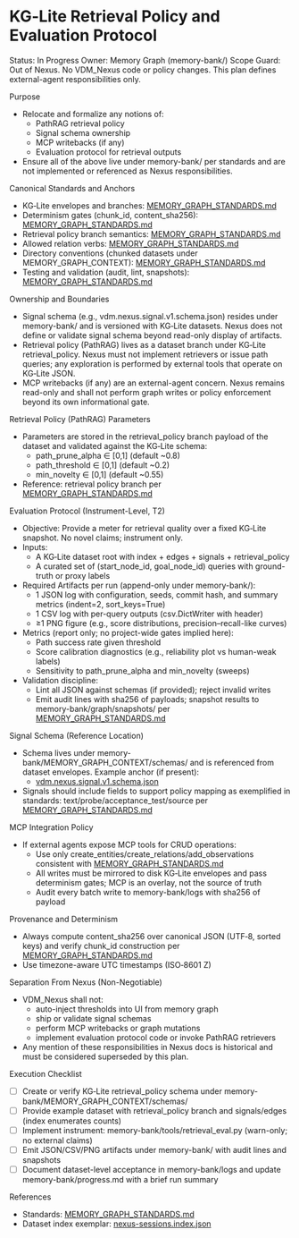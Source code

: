 # KG‑Lite Retrieval Policy and Evaluation Protocol
Status: In Progress
Owner: Memory Graph (memory-bank/)
Scope Guard: Out of Nexus. No VDM_Nexus code or policy changes. This plan defines external-agent responsibilities only.

Purpose
- Relocate and formalize any notions of:
  - PathRAG retrieval policy
  - Signal schema ownership
  - MCP writebacks (if any)
  - Evaluation protocol for retrieval outputs
- Ensure all of the above live under memory-bank/ per standards and are not implemented or referenced as Nexus responsibilities.

Canonical Standards and Anchors
- KG‑Lite envelopes and branches: [MEMORY_GRAPH_STANDARDS.md](memory-bank/MEMORY_GRAPH_STANDARDS.md:188)
- Determinism gates (chunk_id, content_sha256): [MEMORY_GRAPH_STANDARDS.md](memory-bank/MEMORY_GRAPH_STANDARDS.md:226)
- Retrieval policy branch semantics: [MEMORY_GRAPH_STANDARDS.md](memory-bank/MEMORY_GRAPH_STANDARDS.md:240)
- Allowed relation verbs: [MEMORY_GRAPH_STANDARDS.md](memory-bank/MEMORY_GRAPH_STANDARDS.md:85)
- Directory conventions (chunked datasets under MEMORY_GRAPH_CONTEXT): [MEMORY_GRAPH_STANDARDS.md](memory-bank/MEMORY_GRAPH_STANDARDS.md:265)
- Testing and validation (audit, lint, snapshots): [MEMORY_GRAPH_STANDARDS.md](memory-bank/MEMORY_GRAPH_STANDARDS.md:369)

Ownership and Boundaries
- Signal schema (e.g., vdm.nexus.signal.v1.schema.json) resides under memory-bank/ and is versioned with KG‑Lite datasets. Nexus does not define or validate signal schema beyond read-only display of artifacts.
- Retrieval policy (PathRAG) lives as a dataset branch under KG‑Lite retrieval_policy. Nexus must not implement retrievers or issue path queries; any exploration is performed by external tools that operate on KG‑Lite JSON.
- MCP writebacks (if any) are an external-agent concern. Nexus remains read-only and shall not perform graph writes or policy enforcement beyond its own informational gate.

Retrieval Policy (PathRAG) Parameters
- Parameters are stored in the retrieval_policy branch payload of the dataset and validated against the KG‑Lite schema:
  - path_prune_alpha ∈ [0,1] (default ~0.8)
  - path_threshold ∈ [0,1] (default ~0.2)
  - min_novelty ∈ [0,1] (default ~0.55)
- Reference: retrieval policy branch per [MEMORY_GRAPH_STANDARDS.md](memory-bank/MEMORY_GRAPH_STANDARDS.md:240)

Evaluation Protocol (Instrument-Level, T2)
- Objective: Provide a meter for retrieval quality over a fixed KG‑Lite snapshot. No novel claims; instrument only.
- Inputs:
  - A KG‑Lite dataset root with index + edges + signals + retrieval_policy
  - A curated set of (start_node_id, goal_node_id) queries with ground-truth or proxy labels
- Required Artifacts per run (append-only under memory-bank/):
  - 1 JSON log with configuration, seeds, commit hash, and summary metrics (indent=2, sort_keys=True)
  - 1 CSV log with per-query outputs (csv.DictWriter with header)
  - ≥1 PNG figure (e.g., score distributions, precision–recall-like curves)
- Metrics (report only; no project-wide gates implied here):
  - Path success rate given threshold
  - Score calibration diagnostics (e.g., reliability plot vs human-weak labels)
  - Sensitivity to path_prune_alpha and min_novelty (sweeps)
- Validation discipline:
  - Lint all JSON against schemas (if provided); reject invalid writes
  - Emit audit lines with sha256 of payloads; snapshot results to memory-bank/graph/snapshots/ per [MEMORY_GRAPH_STANDARDS.md](memory-bank/MEMORY_GRAPH_STANDARDS.md:369)

Signal Schema (Reference Location)
- Schema lives under memory-bank/MEMORY_GRAPH_CONTEXT/schemas/ and is referenced from dataset envelopes. Example anchor (if present):
  - [vdm.nexus.signal.v1.schema.json](memory-bank/MEMORY_GRAPH_CONTEXT/schemas/vdm.nexus.signal.v1.schema.json:1)
- Signals should include fields to support policy mapping as exemplified in standards: text/probe/acceptance_test/source per [MEMORY_GRAPH_STANDARDS.md](memory-bank/MEMORY_GRAPH_STANDARDS.md:238)

MCP Integration Policy
- If external agents expose MCP tools for CRUD operations:
  - Use only create_entities/create_relations/add_observations consistent with [MEMORY_GRAPH_STANDARDS.md](memory-bank/MEMORY_GRAPH_STANDARDS.md:329)
  - All writes must be mirrored to disk KG‑Lite envelopes and pass determinism gates; MCP is an overlay, not the source of truth
  - Audit every batch write to memory-bank/logs with sha256 of payload

Provenance and Determinism
- Always compute content_sha256 over canonical JSON (UTF‑8, sorted keys) and verify chunk_id construction per [MEMORY_GRAPH_STANDARDS.md](memory-bank/MEMORY_GRAPH_STANDARDS.md:226)
- Use timezone-aware UTC timestamps (ISO‑8601 Z)

Separation From Nexus (Non-Negotiable)
- VDM_Nexus shall not:
  - auto-inject thresholds into UI from memory graph
  - ship or validate signal schemas
  - perform MCP writebacks or graph mutations
  - implement evaluation protocol code or invoke PathRAG retrievers
- Any mention of these responsibilities in Nexus docs is historical and must be considered superseded by this plan.

Execution Checklist
- [ ] Create or verify KG‑Lite retrieval_policy schema under memory-bank/MEMORY_GRAPH_CONTEXT/schemas/
- [ ] Provide example dataset with retrieval_policy branch and signals/edges (index enumerates counts)
- [ ] Implement instrument: memory-bank/tools/retrieval_eval.py (warn-only; no external claims)
- [ ] Emit JSON/CSV/PNG artifacts under memory-bank/ with audit lines and snapshots
- [ ] Document dataset-level acceptance in memory-bank/logs and update memory-bank/progress.md with a brief run summary

References
- Standards: [MEMORY_GRAPH_STANDARDS.md](memory-bank/MEMORY_GRAPH_STANDARDS.md:188)
- Dataset index exemplar: [nexus-sessions.index.json](memory-bank/MEMORY_GRAPH_CONTEXT/nexus-sessions/nexus-sessions.index.json:1)